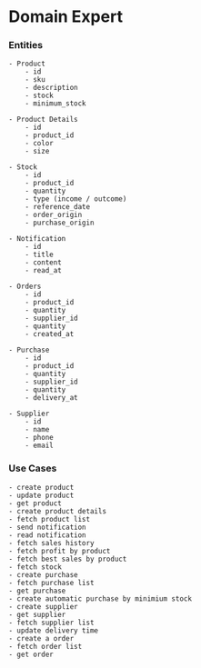 # Domain Expert

### Entities

    - Product
        - id
        - sku
        - description
        - stock
        - minimum_stock
               
    - Product Details
        - id
        - product_id
        - color
        - size

    - Stock
        - id
        - product_id
        - quantity
        - type (income / outcome)
        - reference_date
        - order_origin
        - purchase_origin

    - Notification
        - id
        - title
        - content
        - read_at

    - Orders
        - id
        - product_id
        - quantity
        - supplier_id
        - quantity
        - created_at

    - Purchase
        - id
        - product_id
        - quantity
        - supplier_id
        - quantity
        - delivery_at

    - Supplier
        - id
        - name
        - phone
        - email
    
### Use Cases

    - create product
    - update product
    - get product
    - create product details
    - fetch product list
    - send notification
    - read notification
    - fetch sales history
    - fetch profit by product
    - fetch best sales by product
    - fetch stock
    - create purchase
    - fetch purchase list
    - get purchase
    - create automatic purchase by minimium stock
    - create supplier
    - get supplier
    - fetch supplier list
    - update delivery time
    - create a order
    - fetch order list
    - get order